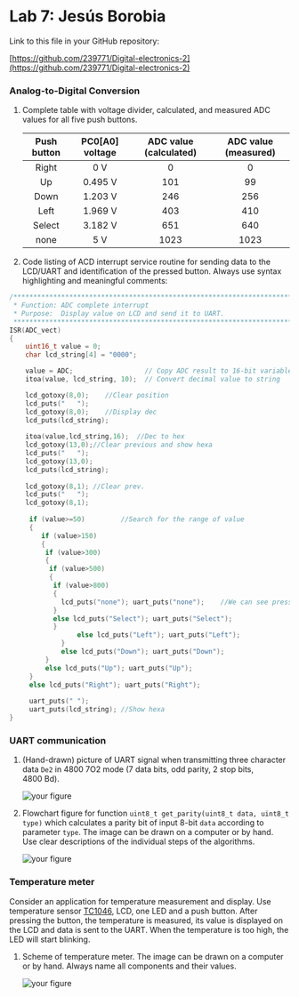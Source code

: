 # Lab 7: Jesús Borobia

Link to this file in your GitHub repository:

[https://github.com/239771/Digital-electronics-2](https://github.com/239771/Digital-electronics-2)

### Analog-to-Digital Conversion

1. Complete table with voltage divider, calculated, and measured ADC values for all five push buttons.

   | **Push button** | **PC0[A0] voltage** | **ADC value (calculated)** | **ADC value (measured)** |
   | :-: | :-: | :-: | :-: |
   | Right  | 0&nbsp;V | 0   | 0 |
   | Up     | 0.495&nbsp;V | 101 | 99 |
   | Down   |  1.203   V  | 246    | 256 |
   | Left   |   1.969 V    | 403    | 410 |
   | Select |   3.182 V    |  651   | 640 |
   | none   |   5 V    |  1023   | 1023 |

2. Code listing of ACD interrupt service routine for sending data to the LCD/UART and identification of the pressed button. Always use syntax highlighting and meaningful comments:

```c
/**********************************************************************
 * Function: ADC complete interrupt
 * Purpose:  Display value on LCD and send it to UART.
 **********************************************************************/
ISR(ADC_vect)
{
    uint16_t value = 0;
    char lcd_string[4] = "0000";

    value = ADC;                  // Copy ADC result to 16-bit variable
    itoa(value, lcd_string, 10);  // Convert decimal value to string

    lcd_gotoxy(8,0);	//Clear position
	lcd_puts("   ");
	lcd_gotoxy(8,0);	//Display dec
	lcd_puts(lcd_string);
	
	itoa(value,lcd_string,16);	//Dec to hex
	lcd_gotoxy(13,0);//Clear previous and show hexa
	lcd_puts("   ");
	lcd_gotoxy(13,0);
	lcd_puts(lcd_string);
	
	lcd_gotoxy(8,1); //Clear prev.
	lcd_puts("   ");
	lcd_gotoxy(8,1);
	
	 if (value>=50)         //Search for the range of value
	 {
		if (value>150)
		{
		 if (value>300)
	     {
		  if (value>500)
		  {
	       if (value>800)
		   {
			 lcd_puts("none"); uart_puts("none");    //We can see pressed button in LCD and in the PC  
		   }
		   else lcd_puts("Select"); uart_puts("Select"); 
		   }
				 else lcd_puts("Left"); uart_puts("Left"); 
			 }
			 else lcd_puts("Down"); uart_puts("Down"); 
		 }
		 else lcd_puts("Up"); uart_puts("Up"); 
	 }
	 else lcd_puts("Right"); uart_puts("Right"); 
	 
	 uart_puts(" ");
	 uart_puts(lcd_string); //Show hexa 
}
```

### UART communication

1. (Hand-drawn) picture of UART signal when transmitting three character data `De2` in 4800 7O2 mode (7 data bits, odd parity, 2 stop bits, 4800&nbsp;Bd).

   ![your figure]()

2. Flowchart figure for function `uint8_t get_parity(uint8_t data, uint8_t type)` which calculates a parity bit of input 8-bit `data` according to parameter `type`. The image can be drawn on a computer or by hand. Use clear descriptions of the individual steps of the algorithms.

   ![your figure]()

### Temperature meter

Consider an application for temperature measurement and display. Use temperature sensor [TC1046](http://ww1.microchip.com/downloads/en/DeviceDoc/21496C.pdf), LCD, one LED and a push button. After pressing the button, the temperature is measured, its value is displayed on the LCD and data is sent to the UART. When the temperature is too high, the LED will start blinking.

1. Scheme of temperature meter. The image can be drawn on a computer or by hand. Always name all components and their values.

   ![your figure]()
